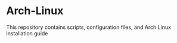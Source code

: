 # Arch-Linux
This repository contains scripts, configuration files, and Arch Linux installation guide
